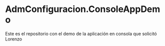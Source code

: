 # AdmConfiguracion.ConsoleAppDemo
Este es el repositorio con el demo de la aplicación en consola que solicitó Lorenzo
